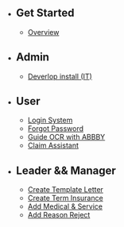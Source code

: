 - ## Get Started
    - [Overview](/{{route}}/{{version}}/overview)
- ## Admin
    - [Deverlop install (IT)](/{{route}}/{{version}}/install)
- ## User
    - [Login System](/{{route}}/{{version}}/login)
    - [Forgot Password](/{{route}}/{{version}}/forgetpw)
    - [Guide OCR with ABBBY](/{{route}}/{{version}}/guide_ocr_abbyy)
    - [Claim Assistant](/{{route}}/{{version}}/claim)
- ## Leader && Manager
    - [Create Template Letter](/{{route}}/{{version}}/letter_teamplate)
    - [Create Term Insurance](/{{route}}/{{version}}/term_of_insurance)
    - [Add Medical & Service](/{{route}}/{{version}}/medical_service)
    - [Add Reason Reject](/{{route}}/{{version}}/reason_reject)